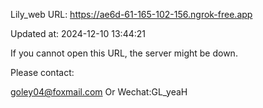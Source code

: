 Lily_web URL: https://ae6d-61-165-102-156.ngrok-free.app

Updated at: 2024-12-10 13:44:21

If you cannot open this URL, the server might be down.

Please contact: 

goley04@foxmail.com Or Wechat:GL_yeaH
